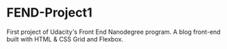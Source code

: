 # FEND-Project1
First project of Udacity's Front End Nanodegree program. A blog front-end built with HTML & CSS Grid and Flexbox.

